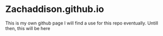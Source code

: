 # Zachaddison.github.io
This is my own github page
I will find a use for this repo eventually. Untill then, this will be here
